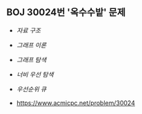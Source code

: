 ## BOJ 30024번 '옥수수밭' 문제 

* _자료 구조_
* _그래프 이론_
* _그래프 탐색_
* _너비 우선 탐색_
* _우선순위 큐_

* https://www.acmicpc.net/problem/30024

